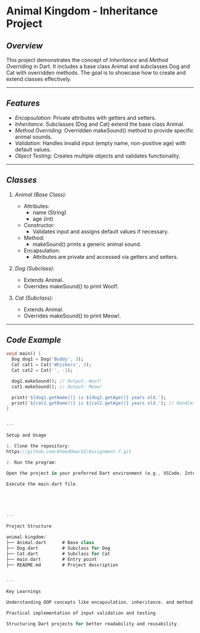# Animal Kingdom - Inheritance Project

## *Overview*
This project demonstrates the concept of *Inheritance* and *Method Overriding* in Dart. It includes a base class Animal and subclasses Dog and Cat with overridden methods. The goal is to showcase how to create and extend classes effectively.

---

## *Features*
- *Encapsulation:* Private attributes with getters and setters.
- *Inheritance:* Subclasses (Dog and Cat) extend the base class Animal.
- *Method Overriding:* Overridden makeSound() method to provide specific animal sounds.
- *Validation:* Handles invalid input (empty name, non-positive age) with default values.
- *Object Testing:* Creates multiple objects and validates functionality.

---

## *Classes*
1. *Animal (Base Class):*
   - Attributes: 
     - name (String)
     - age (int)
   - Constructor:
     - Validates input and assigns default values if necessary.
   - Method:
     - makeSound() prints a generic animal sound.
   - Encapsulation:
     - Attributes are private and accessed via getters and setters.

2. *Dog (Subclass):*
   - Extends Animal.
   - Overrides makeSound() to print Woof!.

3. *Cat (Subclass):*
   - Extends Animal.
   - Overrides makeSound() to print Meow!.

---

## *Code Example*

```dart
void main() {
  Dog dog1 = Dog('Buddy', 3);
  Cat cat1 = Cat('Whiskers', 2);
  Cat cat2 = Cat('', -1);

  dog1.makeSound(); // Output: Woof!
  cat1.makeSound(); // Output: Meow!

  print('${dog1.getName()} is ${dog1.getAge()} years old.');
  print('${cat2.getName()} is ${cat2.getAge()} years old.'); // Handles invalid inputs
}


---

Setup and Usage

1. Clone the repository:
https://github.com/AhmedOmarG3/Assignment-7.git

2. Run the program:

Open the project in your preferred Dart environment (e.g., VSCode, IntelliJ IDEA, or DartPad).

Execute the main.dart file.





---

Project Structure

animal-kingdom/
├── Animal.dart      # Base class
├── Dog.dart         # Subclass for Dog
├── Cat.dart         # Subclass for Cat
├── main.dart        # Entry point
├── README.md        # Project description


---

Key Learnings

Understanding OOP concepts like encapsulation, inheritance, and method overriding.

Practical implementation of input validation and testing.

Structuring Dart projects for better readability and reusability.
